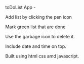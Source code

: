 toDoList App -

Add list by clicking the pen icon

Mark green list that are done

Use the garbage icon to delete it.

Include date and time on top.

Built using html css amd javascript.
